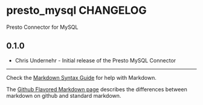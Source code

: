 presto_mysql CHANGELOG
================

Presto Connector for MySQL

0.1.0
-----
- Chris Undernehr - Initial release of the Presto MySQL Connector

- - -
Check the [Markdown Syntax Guide](http://daringfireball.net/projects/markdown/syntax) for help with Markdown.

The [Github Flavored Markdown page](http://github.github.com/github-flavored-markdown/) describes the differences between markdown on github and standard markdown.
